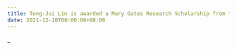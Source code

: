 ```yaml
---
title: Teng-Jui Lin is awarded a Mary Gates Research Scholarship from the Mary Gates Endowment.
date: 2021-12-10T00:00:00+08:00
---
```


_